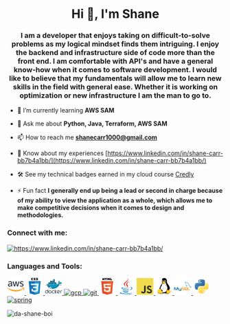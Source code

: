 <h1 align="center">Hi 👋, I'm Shane</h1>
<h3 align="center">I am a developer that enjoys taking on difficult-to-solve problems as my logical mindset finds them intriguing. I enjoy the backend and infrastructure side of code more than the front end. I am comfortable with API's and have a general know-how when it comes to software development. I would like to believe that my fundamentals will allow me to learn new skills in the field with general ease. Whether it is working on optimization or new infrastructure I am the man to go to.</h3>

- 🌱 I’m currently learning **AWS SAM**

- 💬 Ask me about **Python, Java, Terraform, AWS SAM**

- 📫 How to reach me **shanecarr1000@gmail.com**

- 📄 Know about my experiences [https://www.linkedin.com/in/shane-carr-bb7b4a1bb/](https://www.linkedin.com/in/shane-carr-bb7b4a1bb/)
  
- 🛠 See my technical badges earned in my cloud course [Credly](https://www.credly.com/users/shane-carr.854a39a7)

- ⚡ Fun fact **I generally end up being a lead or second in charge because of my ability to view the application as a whole, which allows me to make competitive decisions when it comes to design and methodologies.**

<h3 align="left">Connect with me:</h3>
<p align="left">
<a href="https://linkedin.com/in/https://www.linkedin.com/in/shane-carr-bb7b4a1bb/" target="blank"><img align="center" src="https://raw.githubusercontent.com/rahuldkjain/github-profile-readme-generator/master/src/images/icons/Social/linked-in-alt.svg" alt="https://www.linkedin.com/in/shane-carr-bb7b4a1bb/" height="30" width="40" /></a>
</p>

<h3 align="left">Languages and Tools:</h3>
<p align="left"> <a href="https://aws.amazon.com" target="_blank" rel="noreferrer"> <img src="https://raw.githubusercontent.com/devicons/devicon/master/icons/amazonwebservices/amazonwebservices-original-wordmark.svg" alt="aws" width="40" height="40"/> </a> <a href="https://www.w3schools.com/css/" target="_blank" rel="noreferrer"> <img src="https://raw.githubusercontent.com/devicons/devicon/master/icons/css3/css3-original-wordmark.svg" alt="css3" width="40" height="40"/> </a> <a href="https://www.docker.com/" target="_blank" rel="noreferrer"> <img src="https://raw.githubusercontent.com/devicons/devicon/master/icons/docker/docker-original-wordmark.svg" alt="docker" width="40" height="40"/> </a> <a href="https://cloud.google.com" target="_blank" rel="noreferrer"> <img src="https://www.vectorlogo.zone/logos/google_cloud/google_cloud-icon.svg" alt="gcp" width="40" height="40"/> </a> <a href="https://git-scm.com/" target="_blank" rel="noreferrer"> <img src="https://www.vectorlogo.zone/logos/git-scm/git-scm-icon.svg" alt="git" width="40" height="40"/> </a> <a href="https://www.w3.org/html/" target="_blank" rel="noreferrer"> <img src="https://raw.githubusercontent.com/devicons/devicon/master/icons/html5/html5-original-wordmark.svg" alt="html5" width="40" height="40"/> </a> <a href="https://www.java.com" target="_blank" rel="noreferrer"> <img src="https://raw.githubusercontent.com/devicons/devicon/master/icons/java/java-original.svg" alt="java" width="40" height="40"/> </a> <a href="https://developer.mozilla.org/en-US/docs/Web/JavaScript" target="_blank" rel="noreferrer"> <img src="https://raw.githubusercontent.com/devicons/devicon/master/icons/javascript/javascript-original.svg" alt="javascript" width="40" height="40"/> </a> <a href="https://www.linux.org/" target="_blank" rel="noreferrer"> <img src="https://raw.githubusercontent.com/devicons/devicon/master/icons/linux/linux-original.svg" alt="linux" width="40" height="40"/> </a> <a href="https://www.mysql.com/" target="_blank" rel="noreferrer"> <img src="https://raw.githubusercontent.com/devicons/devicon/master/icons/mysql/mysql-original-wordmark.svg" alt="mysql" width="40" height="40"/> </a> <a href="https://www.python.org" target="_blank" rel="noreferrer"> <img src="https://raw.githubusercontent.com/devicons/devicon/master/icons/python/python-original.svg" alt="python" width="40" height="40"/> </a> <a href="https://spring.io/" target="_blank" rel="noreferrer"> <img src="https://www.vectorlogo.zone/logos/springio/springio-icon.svg" alt="spring" width="40" height="40"/> </a> </p>

<p><img align="center" src="https://github-readme-stats.vercel.app/api/top-langs?username=da-shane-boi&show_icons=true&locale=en&layout=compact" alt="da-shane-boi" /></p>
